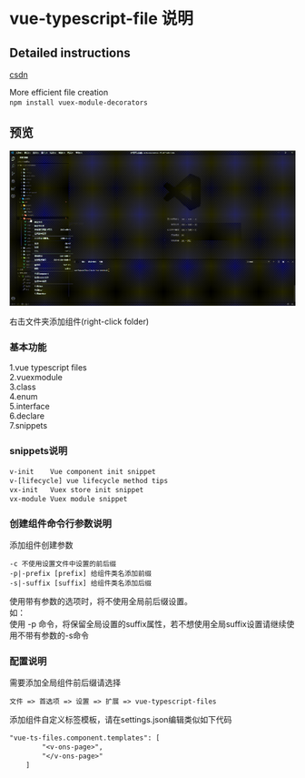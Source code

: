 # vue-typescript-file 说明

## Detailed instructions  

[csdn](https://blog.csdn.net/zz56138/article/details/102828867 "csdn详细说明")  
  
More efficient file creation  
`npm install vuex-module-decorators`  

## 预览  

![image](/images/create-component.gif)

右击文件夹添加组件(right-click folder)  

### 基本功能

1.vue typescript files  
2.vuexmodule  
3.class  
4.enum  
5.interface  
6.declare  
7.snippets  

### snippets说明

```snippets
v-init    Vue component init snippet
v-[lifecycle] vue lifecycle method tips  
vx-init   Vuex store init snippet  
vx-module Vuex module snippet  
```

### 创建组件命令行参数说明

添加组件创建参数

```options
-c 不使用设置文件中设置的前后缀
-p|-prefix [prefix] 给组件类名添加前缀
-s|-suffix [suffix] 给组件类名添加后缀
```

使用带有参数的选项时，将不使用全局前后缀设置。  
如：  
    使用 -p 命令，将保留全局设置的suffix属性，若不想使用全局suffix设置请继续使用不带有参数的-s命令  

### 配置说明

需要添加全局组件前后缀请选择  

```extends
文件 => 首选项 => 设置 => 扩展 => vue-typescript-files
```

添加组件自定义标签模板，请在settings.json编辑类似如下代码

```templates
"vue-ts-files.component.templates": [
        "<v-ons-page>",
        "</v-ons-page>"
    ]
```
